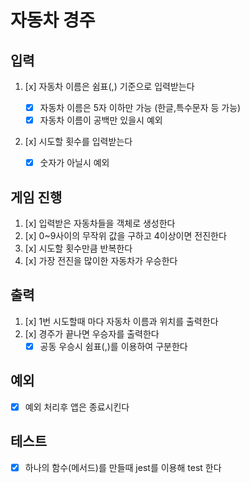 # 자동차 경주

## 입력

1. [x] 자동차 이름은 쉼표(,) 기준으로 입력받는다

   - [x] 자동차 이름은 5자 이하만 가능 (한글,특수문자 등 가능)
   - [x] 자동차 이름이 공백만 있을시 예외

2. [x] 시도할 횟수를 입력받는다
   - [x] 숫자가 아닐시 예외

## 게임 진행

1. [x] 입력받은 자동차들을 객체로 생성한다
2. [x] 0~9사이의 무작위 값을 구하고 4이상이면 전진한다
3. [x] 시도할 횟수만큼 반복한다
4. [x] 가장 전진을 많이한 자동차가 우승한다

## 출력

1. [x] 1번 시도할때 마다 자동차 이름과 위치를 출력한다
2. [x] 경주가 끝나면 우승자를 출력한다
   - [x] 공동 우승시 쉼표(,)를 이용하여 구분한다

## 예외

- [x] 예외 처리후 앱은 종료시킨다

## 테스트

- [x] 하나의 함수(메서드)를 만들때 jest를 이용해 test 한다
